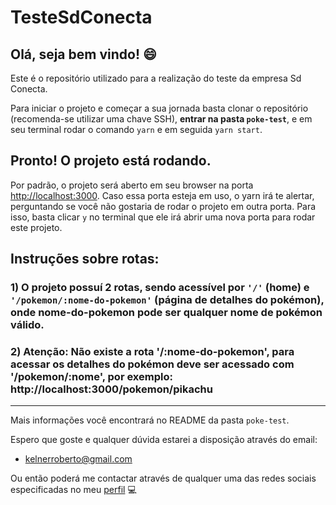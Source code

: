 # TesteSdConecta

## Olá, seja bem vindo! :smile:

Este é o repositório utilizado para a realização do teste da empresa Sd Conecta.

Para iniciar o projeto e começar a sua jornada basta clonar o repositório (recomenda-se utilizar uma chave SSH), **entrar na pasta `poke-test`**, e em seu terminal rodar o comando `yarn` e em seguida `yarn start`.

## Pronto! O projeto está rodando.

Por padrão, o projeto será aberto em seu browser na porta [http://localhost:3000](http://localhost:3000). Caso essa porta esteja em uso, o yarn irá te alertar, perguntando se você não gostaria de rodar o projeto em outra porta. Para isso, basta clicar `y` no terminal que ele irá abrir uma nova porta para rodar este projeto.

## Instruções sobre rotas:

### 1) O projeto possuí 2 rotas, sendo acessível por `'/'` (home) e `'/pokemon/:nome-do-pokemon'` (página de detalhes do pokémon), onde nome-do-pokemon pode ser qualquer nome de pokémon válido.

### 2) Atenção: Não existe a rota '/:nome-do-pokemon', para acessar os detalhes do pokémon deve ser acessado com '/pokemon/:nome', por exemplo: http://localhost:3000/pokemon/pikachu

_________________________________________________________________________________________

Mais informações você encontrará no README da pasta `poke-test`.

Espero que goste e qualquer dúvida estarei a disposição através do email:
 * kelnerroberto@gmail.com

Ou então poderá me contactar através de qualquer uma das redes sociais especificadas no meu [perfil](https://github.com/kelnerroberto) 💻
